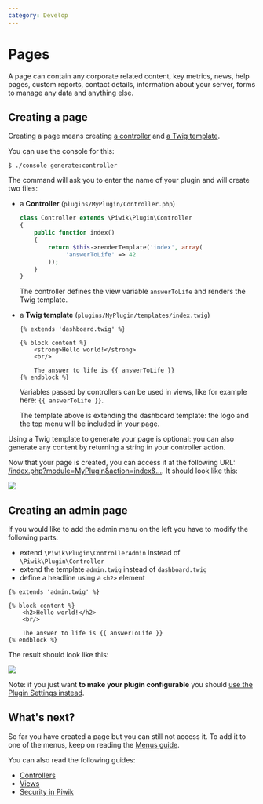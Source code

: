 ```yaml
---
category: Develop
---
```

# Pages

A page can contain any corporate related content, key metrics, news, help pages, custom reports, contact details, information about your server, forms to manage any data and anything else.

## Creating a page

Creating a page means creating [a controller](/guides/controllers) and [a Twig template](/guides/views).

You can use the console for this:

```
$ ./console generate:controller
```

The command will ask you to enter the name of your plugin and will create two files:

- a **Controller** (`plugins/MyPlugin/Controller.php`)

    ```php
    class Controller extends \Piwik\Plugin\Controller
    {
        public function index()
        {
            return $this->renderTemplate('index', array(
                 'answerToLife' => 42
            ));
        }
    }
    ```

    The controller defines the view variable `answerToLife` and renders the Twig template.

- a **Twig template** (`plugins/MyPlugin/templates/index.twig`)

    ```twig
    {% extends 'dashboard.twig' %}

    {% block content %}
        <strong>Hello world!</strong>
        <br/>

        The answer to life is {{ answerToLife }}
    {% endblock %}
    ```

    Variables passed by controllers can be used in views, like for example here: `{{ answerToLife }}`.

    The template above is extending the dashboard template: the logo and the top menu will be included in your page.

Using a Twig template to generate your page is optional: you can also generate any content by returning a string in your controller action.

Now that your page is created, you can access it at the following URL: [/index.php?module=MyPlugin&action=index&…](http://localhost:8000/index.php?module=MyPlugin&action=index&idSite=1&period=day&date=yesterday). It should look like this:

![](http://piwik.org/wp-content/uploads/2014/09/action_example.png)

## Creating an admin page

If you would like to add the admin menu on the left you have to modify the following parts:

- extend `\Piwik\Plugin\ControllerAdmin` instead of `\Piwik\Plugin\Controller`
- extend the template `admin.twig` instead of `dashboard.twig`
- define a headline using a `<h2>` element

```twig
{% extends 'admin.twig' %}

{% block content %}
    <h2>Hello world!</h2>
    <br/>

    The answer to life is {{ answerToLife }}
{% endblock %}
```

The result should look like this:

![](http://piwik.org/wp-content/uploads/2014/09/action_admin_example.png)

Note: if you just want **to make your plugin configurable** you should [use the Plugin Settings instead](/guides/plugin-settings).

## What's next?

So far you have created a page but you can still not access it. To add it to one of the menus, keep on reading the [Menus guide](/guides/menus.md).

You can also read the following guides:

- [Controllers](/guides/controllers.md)
- [Views](/guides/views.md)
- [Security in Piwik](/guides/security-in-piwik.md)
